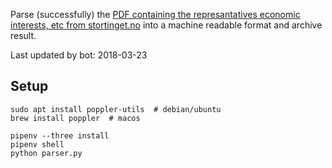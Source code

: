 Parse (successfully) the [PDF containing the represantatives economic interests, etc from stortinget.no](https://www.stortinget.no/no/Stortinget-og-demokratiet/Representantene/Okonomiske-interesser/) into a machine readable format and archive result.

Last updated by bot: 2018-03-23

## Setup
    sudo apt install poppler-utils  # debian/ubuntu
    brew install poppler  # macos

    pipenv --three install
    pipenv shell
    python parser.py
